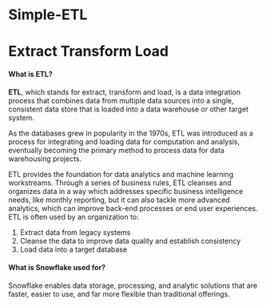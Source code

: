 # Simple-ETL

<h1>Extract Transform Load</h1>

<h4>What is ETL?</h4>
<p></p><b>ETL</b>, which stands for extract, transform and load, is a data integration process that combines data from multiple data sources into a single, consistent data store that is loaded into a data warehouse or other target system.

As the databases grew in popularity in the 1970s, ETL was introduced as a process for integrating and loading data for computation and analysis, eventually becoming the primary method to process data for data warehousing projects.

ETL provides the foundation for data analytics and machine learning workstreams. Through a series of business rules, ETL cleanses and organizes data in a way which addresses specific business intelligence needs, like monthly reporting, but it can also tackle more advanced analytics, which can improve back-end processes or end user experiences. ETL is often used by an organization to: 

1. Extract data from legacy systems
2. Cleanse the data to improve data quality and establish consistency
3. Load data into a target database

</p>
<h4>What is Snowflake used for?</h4>
<p>Snowflake enables data storage, processing, and analytic solutions that are faster, easier to use, and far more flexible than traditional offerings.</p>
